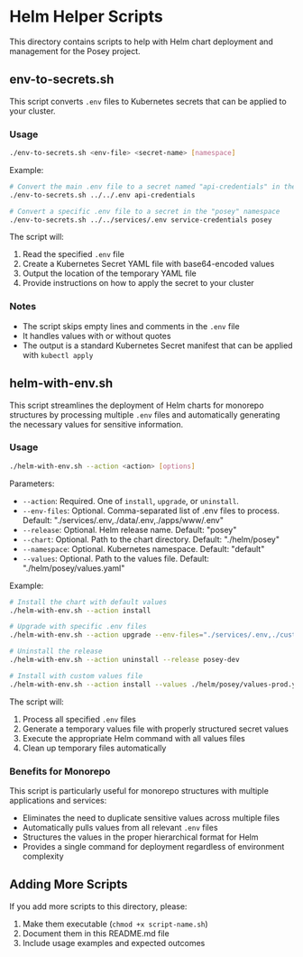 # Helm Helper Scripts

This directory contains scripts to help with Helm chart deployment and management for the Posey project.

## env-to-secrets.sh

This script converts `.env` files to Kubernetes secrets that can be applied to your cluster.

### Usage

```bash
./env-to-secrets.sh <env-file> <secret-name> [namespace]
```

Example:
```bash
# Convert the main .env file to a secret named "api-credentials" in the default namespace
./env-to-secrets.sh ../../.env api-credentials

# Convert a specific .env file to a secret in the "posey" namespace
./env-to-secrets.sh ../../services/.env service-credentials posey
```

The script will:
1. Read the specified `.env` file
2. Create a Kubernetes Secret YAML file with base64-encoded values
3. Output the location of the temporary YAML file
4. Provide instructions on how to apply the secret to your cluster

### Notes

- The script skips empty lines and comments in the `.env` file
- It handles values with or without quotes
- The output is a standard Kubernetes Secret manifest that can be applied with `kubectl apply`

## helm-with-env.sh

This script streamlines the deployment of Helm charts for monorepo structures by processing multiple `.env` files and automatically generating the necessary values for sensitive information.

### Usage

```bash
./helm-with-env.sh --action <action> [options]
```

Parameters:
- `--action`: Required. One of `install`, `upgrade`, or `uninstall`.
- `--env-files`: Optional. Comma-separated list of .env files to process. Default: "./services/.env,./data/.env,./apps/www/.env"
- `--release`: Optional. Helm release name. Default: "posey"
- `--chart`: Optional. Path to the chart directory. Default: "./helm/posey"
- `--namespace`: Optional. Kubernetes namespace. Default: "default"
- `--values`: Optional. Path to the values file. Default: "./helm/posey/values.yaml"

Example:
```bash
# Install the chart with default values
./helm-with-env.sh --action install

# Upgrade with specific .env files
./helm-with-env.sh --action upgrade --env-files="./services/.env,./custom/.env"

# Uninstall the release
./helm-with-env.sh --action uninstall --release posey-dev

# Install with custom values file
./helm-with-env.sh --action install --values ./helm/posey/values-prod.yaml
```

The script will:
1. Process all specified `.env` files
2. Generate a temporary values file with properly structured secret values
3. Execute the appropriate Helm command with all values files
4. Clean up temporary files automatically

### Benefits for Monorepo

This script is particularly useful for monorepo structures with multiple applications and services:

- Eliminates the need to duplicate sensitive values across multiple files
- Automatically pulls values from all relevant `.env` files
- Structures the values in the proper hierarchical format for Helm
- Provides a single command for deployment regardless of environment complexity

## Adding More Scripts

If you add more scripts to this directory, please:

1. Make them executable (`chmod +x script-name.sh`)
2. Document them in this README.md file
3. Include usage examples and expected outcomes 